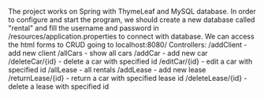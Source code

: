 The project works on Spring with ThymeLeaf and MySQL database.
In order to configure and start the program, we should create a new database called "rental" and fill the username and password 
in /resources/application.properties to connect with database.
We can access the html forms to CRUD going to localhost:8080/
Controllers:
/addClient - add new client
/allCars - show all cars
/addCar - add new car
/deleteCar/{id} - delete a car with specified id
/editCar/{id} - edit a car with specified id
/allLease - all rentals
/addLease - add new lease
/returnLease/{id} - return a car with specified lease id
/deleteLease/{id} - delete a lease with specified id
